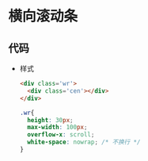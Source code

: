 # 横向滚动条

## 代码

  - 样式

    ```html
    <div class='wr'>
      <div class='cen'></div>
    </div>
    ```

    ```css
    .wr{
      height: 30px;
      max-width: 100px;
      overflow-x: scroll;
      white-space: nowrap; /* 不换行 */
    }
    ```
